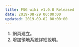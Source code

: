 ```yaml
---
title: FSG wiki v1.0.0 Released
date: 2019-08-29 00:00:00
updated: 2019-09-02 00:00:00
---
```


1. 網頁建立。
2. 增加領地系統詳細說明。
